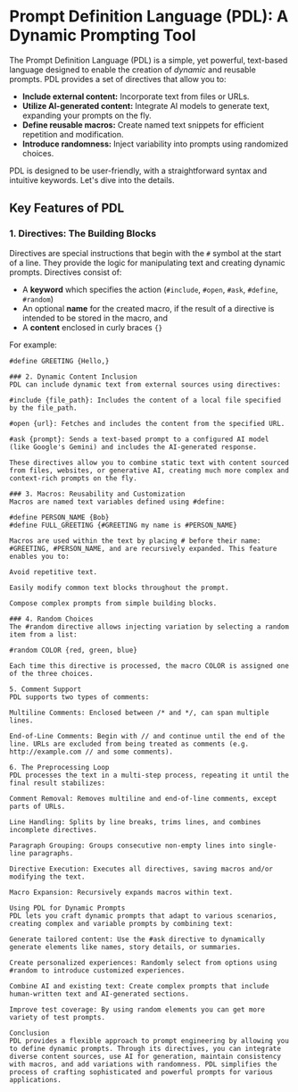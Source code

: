 # Prompt Definition Language (PDL): A Dynamic Prompting Tool

The Prompt Definition Language (PDL) is a simple, yet powerful, text-based language designed to enable the creation of *dynamic* and reusable prompts. PDL provides a set of directives that allow you to:

*   **Include external content:** Incorporate text from files or URLs.
*   **Utilize AI-generated content:** Integrate AI models to generate text, expanding your prompts on the fly.
*   **Define reusable macros:** Create named text snippets for efficient repetition and modification.
*   **Introduce randomness:** Inject variability into prompts using randomized choices.

PDL is designed to be user-friendly, with a straightforward syntax and intuitive keywords. Let's dive into the details.

## Key Features of PDL

### 1. Directives: The Building Blocks

Directives are special instructions that begin with the `#` symbol at the start of a line. They provide the logic for manipulating text and creating dynamic prompts. Directives consist of:

   *   A **keyword** which specifies the action (`#include`, `#open`, `#ask`, `#define`, `#random`)
   *   An optional **name** for the created macro, if the result of a directive is intended to be stored in the macro, and
   *   A **content** enclosed in curly braces `{}`

   For example:

   ```pdl
   #define GREETING {Hello,}

### 2. Dynamic Content Inclusion
PDL can include dynamic text from external sources using directives:

#include {file_path}: Includes the content of a local file specified by the file_path.

#open {url}: Fetches and includes the content from the specified URL.

#ask {prompt}: Sends a text-based prompt to a configured AI model (like Google's Gemini) and includes the AI-generated response.

These directives allow you to combine static text with content sourced from files, websites, or generative AI, creating much more complex and context-rich prompts on the fly.

### 3. Macros: Reusability and Customization
Macros are named text variables defined using #define:

#define PERSON_NAME {Bob}
#define FULL_GREETING {#GREETING my name is #PERSON_NAME}

Macros are used within the text by placing # before their name: #GREETING, #PERSON_NAME, and are recursively expanded. This feature enables you to:

Avoid repetitive text.

Easily modify common text blocks throughout the prompt.

Compose complex prompts from simple building blocks.

### 4. Random Choices
The #random directive allows injecting variation by selecting a random item from a list:

#random COLOR {red, green, blue}

Each time this directive is processed, the macro COLOR is assigned one of the three choices.

5. Comment Support
PDL supports two types of comments:

Multiline Comments: Enclosed between /* and */, can span multiple lines.

End-of-Line Comments: Begin with // and continue until the end of the line. URLs are excluded from being treated as comments (e.g. http://example.com // and some comments).

6. The Preprocessing Loop
PDL processes the text in a multi-step process, repeating it until the final result stabilizes:

Comment Removal: Removes multiline and end-of-line comments, except parts of URLs.

Line Handling: Splits by line breaks, trims lines, and combines incomplete directives.

Paragraph Grouping: Groups consecutive non-empty lines into single-line paragraphs.

Directive Execution: Executes all directives, saving macros and/or modifying the text.

Macro Expansion: Recursively expands macros within text.

Using PDL for Dynamic Prompts
PDL lets you craft dynamic prompts that adapt to various scenarios, creating complex and variable prompts by combining text:

Generate tailored content: Use the #ask directive to dynamically generate elements like names, story details, or summaries.

Create personalized experiences: Randomly select from options using #random to introduce customized experiences.

Combine AI and existing text: Create complex prompts that include human-written text and AI-generated sections.

Improve test coverage: By using random elements you can get more variety of test prompts.

Conclusion
PDL provides a flexible approach to prompt engineering by allowing you to define dynamic prompts. Through its directives, you can integrate diverse content sources, use AI for generation, maintain consistency with macros, and add variations with randomness. PDL simplifies the process of crafting sophisticated and powerful prompts for various applications.


